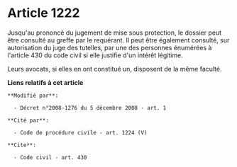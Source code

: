 # Article 1222

Jusqu'au prononcé du jugement de mise sous protection, le dossier peut être consulté au greffe par le requérant. Il peut être
également consulté, sur autorisation du juge des tutelles, par une des personnes énumérées à l'article 430 du code civil si
elle justifie d'un intérêt légitime. 

Leurs avocats, si elles en ont constitué un, disposent de la même faculté.

**Liens relatifs à cet article**

	**Modifié par**:

	  - Décret n°2008-1276 du 5 décembre 2008 - art. 1

	**Cité par**:

	  - Code de procédure civile - art. 1224 (V)

	**Cite**:

	  - Code civil - art. 430
